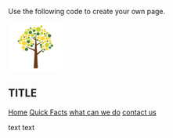 Use the following code to create your own page.

<html>
<head>
  <link rel="stylesheet" type="text/css" href="./style.css">
  <link href="https://fonts.googleapis.com/css?family=Montserrat" rel="stylesheet">
  <link href="https://fonts.googleapis.com/css?family=Raleway" rel="stylesheet">
</head>
<body>
  <section id="top" class="top">
    <img src="logo-tree.png" alt="logo" style="width:110px;height:100px;" class="logo">
    <h1>TITLE</h1>
  </section>
  <section class="total">
    <div class="topnav">
      <a href="./index.html">Home</a>
      <a class="active" href="./facts.html">Quick Facts</a>
      <a href="./what2do.html">what can we do</a>
      <a href="./contact.html">contact us</a>
    </div>
    <section class="text1" id="text1">
      <p>
        text text
      </p>
    </section>
  </section>
</body>
